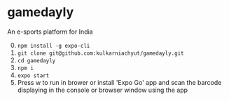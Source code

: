 # gamedayly
An e-sports platform for India

0. `npm install -g expo-cli`
1. `git clone git@github.com:kulkarniachyut/gamedayly.git`
2. `cd gamedayly`
3. `npm i`
4. `expo start`
5. Press w to run in brower or install 'Expo Go' app and scan the barcode displaying in the console or browser window using the app
